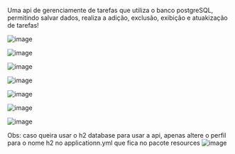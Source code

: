 Uma api de gerenciamente de tarefas que utiliza o banco postgreSQL, permitindo salvar dados, realiza a adição, exclusão, exibição e atuakização de tarefas!

![image](https://github.com/user-attachments/assets/38a98e1d-a659-40b5-b7aa-9d617c25c530)


![image](https://github.com/user-attachments/assets/b498f1d6-ac63-42db-b160-eca2c8f0f750)


![image](https://github.com/user-attachments/assets/88492c36-0786-4b54-909f-5c8e7c4d7dad)

![image](https://github.com/user-attachments/assets/b4876229-f1ce-4617-86e1-99185996c516)

![image](https://github.com/user-attachments/assets/48d905a5-7bcb-4eb2-a3f3-2e66920de4c0)

![image](https://github.com/user-attachments/assets/70939bb1-4d67-429e-a752-a91109e0990a)

![image](https://github.com/user-attachments/assets/4acddf7c-dfc4-4eb6-876d-b967d81aa86f)

Obs: caso queira usar o h2 database para usar a api, apenas altere o perfil para o nome h2 no applicationn.yml que fica no pacote resources
![image](https://github.com/user-attachments/assets/1adae534-8837-423c-b930-033269500b57)
